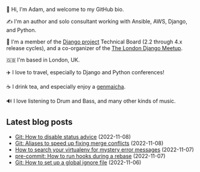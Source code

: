 <p>👋 Hi, I'm Adam, and welcome to my GitHub bio.<p>✍️ I'm an author and solo consultant working with Ansible, AWS, Django, and Python.<p>🦄 I'm a member of the <a class="reference external" href="https://www.djangoproject.com/foundation/teams/">Django project</a> Technical Board (2.2 through 4.x release cycles), and a co-organizer of the <a class="reference external" href="https://www.djangolondon.com/">The London Django Meetup</a>.<p>🇬🇧 I'm based in London, UK.<p>✈️ I love to travel, especially to Django and Python conferences!<p>☕️ I drink tea, and especially enjoy a <a class="reference external" href="https://en.wikipedia.org/wiki/Genmaicha">genmaicha</a>.<p>🔊 I love listening to Drum and Bass, and many other kinds of music.</p></p></p></p></p></p></p>

## Latest blog posts

* [Git: How to disable status advice](https://adamj.eu/tech/2022/11/08/git-disable-status-advice/) (2022-11-08)
* [Git: Aliases to speed up fixing merge conflicts](https://adamj.eu/tech/2022/11/08/git-aliases-speed-up-fixing-merge-conflicts/) (2022-11-08)
* [How to search your virtualenv for mystery error messages](https://adamj.eu/tech/2022/11/07/search-your-virtualenv-mystery-error-messages/) (2022-11-07)
* [pre-commit: How to run hooks during a rebase](https://adamj.eu/tech/2022/11/07/pre-commit-run-hooks-rebase/) (2022-11-07)
* [Git: How to set up a global ignore file](https://adamj.eu/tech/2022/11/06/git-set-up-a-global-ignore-file/) (2022-11-06)